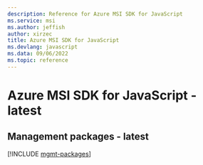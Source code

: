 ```yaml
---
description: Reference for Azure MSI SDK for JavaScript
ms.service: msi
ms.author: jeffish
author: xirzec
title: Azure MSI SDK for JavaScript
ms.devlang: javascript
ms.data: 09/06/2022
ms.topic: reference
---
```

# Azure MSI SDK for JavaScript - latest

## Management packages - latest
[!INCLUDE [mgmt-packages](msi-mgmt-index.md)]
